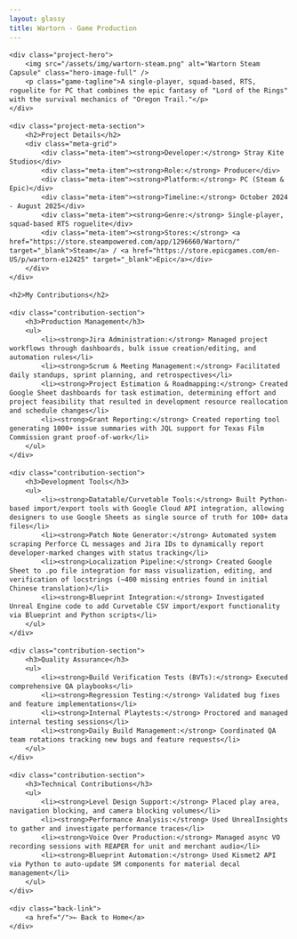 ```yaml
---
layout: glassy
title: Wartorn - Game Production
---
```


<div class="content">
    <!-- <h1>Wartorn</h1> -->

    <div class="project-hero">
        <img src="/assets/img/wartorn-steam.png" alt="Wartorn Steam Capsule" class="hero-image-full" />
        <p class="game-tagline">A single-player, squad-based, RTS, roguelite for PC that combines the epic fantasy of "Lord of the Rings" with the survival mechanics of "Oregon Trail."</p>
    </div>

    <div class="project-meta-section">
        <h2>Project Details</h2>
        <div class="meta-grid">
            <div class="meta-item"><strong>Developer:</strong> Stray Kite Studios</div>
            <div class="meta-item"><strong>Role:</strong> Producer</div>
            <div class="meta-item"><strong>Platform:</strong> PC (Steam & Epic)</div>
            <div class="meta-item"><strong>Timeline:</strong> October 2024 - August 2025</div>
            <div class="meta-item"><strong>Genre:</strong> Single-player, squad-based RTS roguelite</div>
            <div class="meta-item"><strong>Stores:</strong> <a href="https://store.steampowered.com/app/1296660/Wartorn/" target="_blank">Steam</a> / <a href="https://store.epicgames.com/en-US/p/wartorn-e12425" target="_blank">Epic</a></div>
        </div>
    </div>

    <h2>My Contributions</h2>

    <div class="contribution-section">
        <h3>Production Management</h3>
        <ul>
            <li><strong>Jira Administration:</strong> Managed project workflows through dashboards, bulk issue creation/editing, and automation rules</li>
            <li><strong>Scrum & Meeting Management:</strong> Facilitated daily standups, sprint planning, and retrospectives</li>
            <li><strong>Project Estimation & Roadmapping:</strong> Created Google Sheet dashboards for task estimation, determining effort and project feasibility that resulted in development resource reallocation and schedule changes</li>
            <li><strong>Grant Reporting:</strong> Created reporting tool generating 1000+ issue summaries with JQL support for Texas Film Commission grant proof-of-work</li>
        </ul>
    </div>

    <div class="contribution-section">
        <h3>Development Tools</h3>
        <ul>
            <li><strong>Datatable/Curvetable Tools:</strong> Built Python-based import/export tools with Google Cloud API integration, allowing designers to use Google Sheets as single source of truth for 100+ data files</li>
            <li><strong>Patch Note Generator:</strong> Automated system scraping Perforce CL messages and Jira IDs to dynamically report developer-marked changes with status tracking</li>
            <li><strong>Localization Pipeline:</strong> Created Google Sheet to .po file integration for mass visualization, editing, and verification of locstrings (~400 missing entries found in initial Chinese translation)</li>
            <li><strong>Blueprint Integration:</strong> Investigated Unreal Engine code to add Curvetable CSV import/export functionality via Blueprint and Python scripts</li>
        </ul>
    </div>

    <div class="contribution-section">
        <h3>Quality Assurance</h3>
        <ul>
            <li><strong>Build Verification Tests (BVTs):</strong> Executed comprehensive QA playbooks</li>
            <li><strong>Regression Testing:</strong> Validated bug fixes and feature implementations</li>
            <li><strong>Internal Playtests:</strong> Proctored and managed internal testing sessions</li>
            <li><strong>Daily Build Management:</strong> Coordinated QA team rotations tracking new bugs and feature requests</li>
        </ul>
    </div>

    <div class="contribution-section">
        <h3>Technical Contributions</h3>
        <ul>
            <li><strong>Level Design Support:</strong> Placed play area, navigation blocking, and camera blocking volumes</li>
            <li><strong>Performance Analysis:</strong> Used UnrealInsights to gather and investigate performance traces</li>
            <li><strong>Voice Over Production:</strong> Managed async VO recording sessions with REAPER for unit and merchant audio</li>
            <li><strong>Blueprint Automation:</strong> Used Kismet2 API via Python to auto-update SM components for material decal management</li>
        </ul>
    </div>

    <div class="back-link">
        <a href="/">← Back to Home</a>
    </div>
</div>